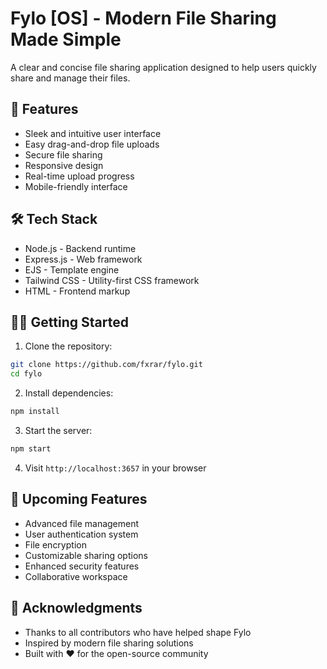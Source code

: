 # Fylo [OS] - Modern File Sharing Made Simple

A clear and concise file sharing application designed to help users quickly share and manage their files.

## 🚀 Features

- Sleek and intuitive user interface
- Easy drag-and-drop file uploads
- Secure file sharing
- Responsive design
- Real-time upload progress
- Mobile-friendly interface

## 🛠️ Tech Stack

- Node.js - Backend runtime
- Express.js - Web framework
- EJS - Template engine
- Tailwind CSS - Utility-first CSS framework
- HTML - Frontend markup

## 🏃‍♂️ Getting Started

1. Clone the repository:
```bash
git clone https://github.com/fxrar/fylo.git
cd fylo
```

2. Install dependencies:
```bash
npm install
```

3. Start the server:
```bash
npm start
```

4. Visit `http://localhost:3657` in your browser

## 🔮 Upcoming Features

- Advanced file management
- User authentication system
- File encryption
- Customizable sharing options
- Enhanced security features
- Collaborative workspace

## 🙏 Acknowledgments

- Thanks to all contributors who have helped shape Fylo
- Inspired by modern file sharing solutions
- Built with ❤️ for the open-source community
